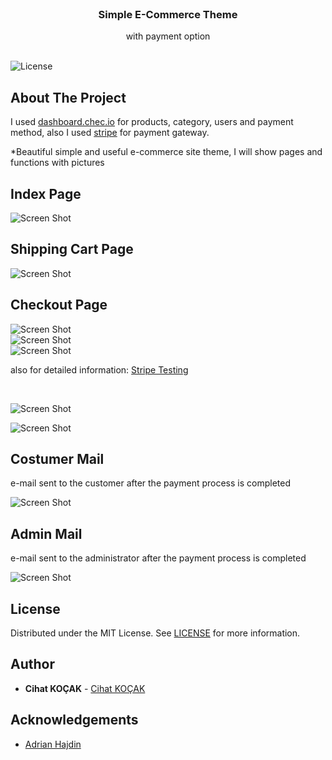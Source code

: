 <br/>
<p align="center">
  <a href="https://github.com/iksipias/E-Commerce">
  </a>

  <h3 align="center">Simple E-Commerce Theme</h3>

  <p align="center">
    with payment option
    <br/>
    <br/>
  </p>
</p>

![License](https://img.shields.io/github/license/CihatKOCAK/shopping-cart) 

## About The Project

I used <a href ="dashboard.chec.io"> dashboard.chec.io</a> for products, category, users and payment method,
also I used <a href ="https://stripe.com/"> stripe</a> for payment gateway.




*Beautiful simple and useful e-commerce site theme, I will show pages and functions with pictures


## Index Page
![Screen Shot](https://github.com/CihatKOCAK/shopping-cart/blob/main/README/index.PNG)
## Shipping Cart Page
![Screen Shot](README/shippingCart.PNG)
## Checkout Page
![Screen Shot](README/checkout-s1.PNG)
<br/>
![Screen Shot](README/checkout-s2.PNG)<br/>
![Screen Shot](README/test-cart-number.PNG)

<p>also for detailed information: <a href ="https://stripe.com/docs/testing"> Stripe Testing</a> </p><br/>

![Screen Shot](README/checkout-s3.PNG)<br/>

![Screen Shot](README/checkout-s4.PNG)

## Costumer Mail

e-mail sent to the customer after the payment process is completed

![Screen Shot](README/mailCostumer.PNG)

## Admin Mail

e-mail sent to the administrator after the payment process is completed

![Screen Shot](README/adminMail.PNG)


## License

Distributed under the MIT License. See [LICENSE](https://github.com/iksipias/E-Commerce/blob/main/LICENSE.md) for more information.

## Author

* **Cihat KOÇAK** - [Cihat KOÇAK](https://github.com/CihatKOCAK)

## Acknowledgements

* [Adrian Hajdin](https://github.com/adrianhajdin)

